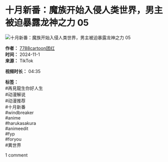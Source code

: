 # 十月新番：魔族开始入侵人类世界，男主被迫暴露龙神之力 05

![十月新番：魔族开始入侵人类世界，男主被迫暴露龙神之力 05](https://p16-sign-va.tiktokcdn.com/obj/tos-maliva-p-0068/oYS9SNmjUI8cIkfCEORgBfD9FkfBACHdsINkmk?lk3s=81f88b70&x-expires=1740254400&x-signature=9eovKIZv5y5iYmKHKxqShoIjKsc%3D&shp=81f88b70&shcp=-)

**作者：** [7788cartoon团红](https://www.tiktok.com/@7788cartoon)  
**时间：** 2024-11-1  
**来源：** TikTok  

**视频时长：** 04:35  

**标签：**  
#再見龍生你好人生  
#动漫解说  
#动漫推荐  
#十月新番  
#windbreaker  
#anime  
#harukasakura  
#animeedit  
#fyp  
#foryou  
#異世界  

1 comment